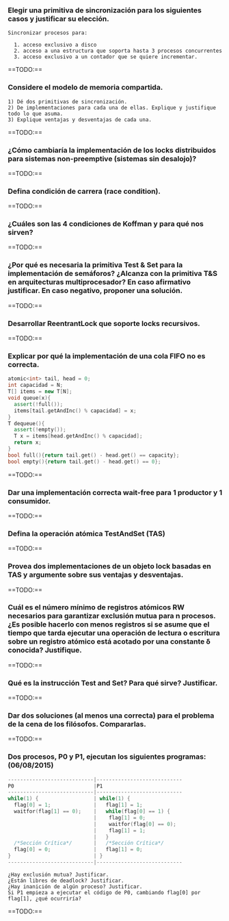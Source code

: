 ### Elegir una primitiva de sincronización para los siguientes casos y justificar su elección. 

    Sincronizar procesos para: 

      1. acceso exclusivo a disco 
      2. acceso a una estructura que soporta hasta 3 procesos concurrentes
      3. acceso exclusivo a un contador que se quiere incrementar.

==TODO:==

### Considere el modelo de memoria compartida.

    1) Dé dos primitivas de sincronización. 
    2) De implementaciones para cada una de ellas. Explique y justifique todo lo que asuma. 
    3) Explique ventajas y desventajas de cada una.

==TODO:==

### ¿Cómo cambiaría la implementación de los locks distribuidos para sistemas non-preemptive (sistemas sin desalojo)?

==TODO:==

### Defina condición de carrera (race condition).

==TODO:==

### ¿Cuáles son las 4 condiciones de Koffman y para qué nos sirven?

==TODO:==

### ¿Por qué es necesaria la primitiva Test & Set para la implementación de semáforos? ¿Alcanza con la primitiva T&S en arquitecturas multiprocesador? En caso afirmativo justificar. En caso negativo, proponer una solución.

==TODO:==

### Desarrollar ReentrantLock que soporte locks recursivos.

==TODO:==

### Explicar por qué la implementación de una cola FIFO no es correcta.

```c++
atomic<int> tail, head = 0;
int capacidad = N;
T[] items = new T[N];
void queue(x){
  assert(!full());
  items[tail.getAndInc() % capacidad] = x;
}
T dequeue(){
  assert(!empty());
  T x = items[head.getAndInc() % capacidad];
  return x;
}
bool full(){return tail.get() - head.get() == capacity};
bool empty(){return tail.get() - head.get() == 0};
```

==TODO:==

### Dar una implementación correcta wait-free para 1 productor y 1 consumidor.

==TODO:==

### Defina la operación atómica TestAndSet (TAS)

==TODO:==

### Provea dos implementaciones de un objeto lock basadas en TAS y argumente sobre sus ventajas y desventajas.

==TODO:==

### Cuál es el número mínimo de registros atómicos RW necesarios para garantizar exclusión mutua para n procesos. ¿Es posible hacerlo con menos registros si se asume que el tiempo que tarda ejecutar una operación de lectura o escritura sobre un registro atómico está acotado por una constante δ conocida? Justifique.

==TODO:==

### Qué es la instrucción Test and Set? Para qué sirve? Justificar.

==TODO:==

### Dar dos soluciones (al menos una correcta) para el problema de la cena de los filósofos. Compararlas.

==TODO:==

### Dos procesos, P0 y P1, ejecutan los siguientes programas: (06/08/2015)

```c++
----------------------------|----------------------------
P0                          |P1
----------------------------|----------------------------
while(1) {                  | while(1) {
  flag[0] = 1;              |   flag[1] = 1;
  waitfor(flag[1] == 0);    |   while(flag[0] == 1) {
                            |    flag[1] = 0;
                            |    waitfor(flag[0] == 0);
                            |    flag[1] = 1;
                            |   }
  /*Sección Crítica*/       |   /*Sección Crítica*/
  flag[0] = 0;              |   flag[1] = 0;
}                           | }
----------------------------|----------------------------
```

    ¿Hay exclusión mutua? Justificar.
    ¿Están libres de deadlock? Justificar.
    ¿Hay inanición de algún proceso? Justificar.
    Si P1 empieza a ejecutar el código de P0, cambiando flag[0] por flag[1], ¿qué ocurriría?

==TODO:==